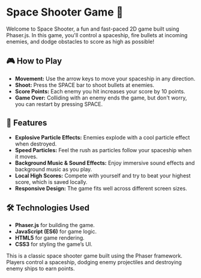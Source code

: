 # Space Shooter Game 🚀

Welcome to Space Shooter, a fun and fast-paced 2D game built using Phaser.js. In this game, you'll control a spaceship, fire bullets at incoming enemies, and dodge obstacles to score as high as possible!

## 🎮 How to Play

- **Movement:** Use the arrow keys to move your spaceship in any direction.
- **Shoot:** Press the SPACE bar to shoot bullets at enemies.
- **Score Points:** Each enemy you hit increases your score by 10 points.
- **Game Over:** Colliding with an enemy ends the game, but don't worry, you can restart by pressing SPACE.

## 🌟 Features

- **Explosive Particle Effects:** Enemies explode with a cool particle effect when destroyed.
- **Speed Particles:** Feel the rush as particles follow your spaceship when it moves.
- **Background Music & Sound Effects:** Enjoy immersive sound effects and background music as you play.
- **Local High Scores:** Compete with yourself and try to beat your highest score, which is saved locally.
- **Responsive Design:** The game fits well across different screen sizes.

## 🛠️ Technologies Used

- **Phaser.js** for building the game.
- **JavaScript (ES6)** for game logic.
- **HTML5** for game rendering.
- **CSS3** for styling the game’s UI.

This is a classic space shooter game built using the Phaser framework. Players control a spaceship, dodging enemy projectiles and destroying enemy ships to earn points.